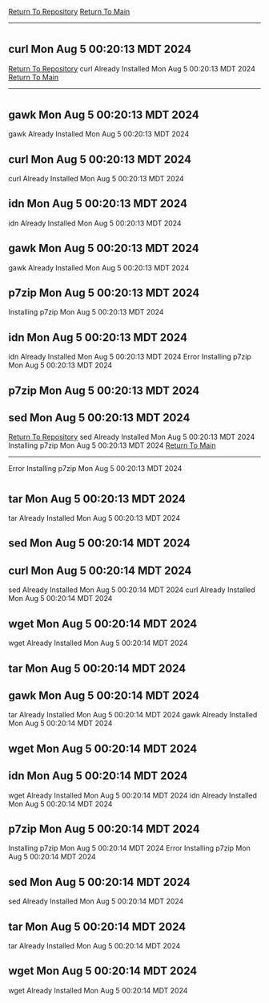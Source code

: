 [Return To Repository](https://github.com/DigitalWarrior/piholeparser/)
[Return To Main](https://github.com/DigitalWarrior/piholeparser/blob/master/RecentRunLogs/Mainlog.md)
____________________________________
# 
## curl Mon Aug  5 00:20:13 MDT 2024
[Return To Repository](https://github.com/DigitalWarrior/piholeparser/)
curl Already Installed Mon Aug  5 00:20:13 MDT 2024
[Return To Main](https://github.com/DigitalWarrior/piholeparser/blob/master/RecentRunLogs/Mainlog.md)
____________________________________
# 
## gawk Mon Aug  5 00:20:13 MDT 2024
gawk Already Installed Mon Aug  5 00:20:13 MDT 2024
## curl Mon Aug  5 00:20:13 MDT 2024
curl Already Installed Mon Aug  5 00:20:13 MDT 2024
## idn Mon Aug  5 00:20:13 MDT 2024
idn Already Installed Mon Aug  5 00:20:13 MDT 2024
## gawk Mon Aug  5 00:20:13 MDT 2024
gawk Already Installed Mon Aug  5 00:20:13 MDT 2024
## p7zip Mon Aug  5 00:20:13 MDT 2024
Installing p7zip Mon Aug  5 00:20:13 MDT 2024
## idn Mon Aug  5 00:20:13 MDT 2024
idn Already Installed Mon Aug  5 00:20:13 MDT 2024
Error Installing p7zip Mon Aug  5 00:20:13 MDT 2024
## p7zip Mon Aug  5 00:20:13 MDT 2024
## sed Mon Aug  5 00:20:13 MDT 2024
[Return To Repository](https://github.com/DigitalWarrior/piholeparser/)
sed Already Installed Mon Aug  5 00:20:13 MDT 2024
Installing p7zip Mon Aug  5 00:20:13 MDT 2024
[Return To Main](https://github.com/DigitalWarrior/piholeparser/blob/master/RecentRunLogs/Mainlog.md)
____________________________________
Error Installing p7zip Mon Aug  5 00:20:13 MDT 2024
# 
## tar Mon Aug  5 00:20:13 MDT 2024
tar Already Installed Mon Aug  5 00:20:13 MDT 2024
## sed Mon Aug  5 00:20:14 MDT 2024
## curl Mon Aug  5 00:20:14 MDT 2024
sed Already Installed Mon Aug  5 00:20:14 MDT 2024
curl Already Installed Mon Aug  5 00:20:14 MDT 2024
## wget Mon Aug  5 00:20:14 MDT 2024
wget Already Installed Mon Aug  5 00:20:14 MDT 2024
## tar Mon Aug  5 00:20:14 MDT 2024
## gawk Mon Aug  5 00:20:14 MDT 2024
tar Already Installed Mon Aug  5 00:20:14 MDT 2024
gawk Already Installed Mon Aug  5 00:20:14 MDT 2024
## wget Mon Aug  5 00:20:14 MDT 2024
## idn Mon Aug  5 00:20:14 MDT 2024
wget Already Installed Mon Aug  5 00:20:14 MDT 2024
idn Already Installed Mon Aug  5 00:20:14 MDT 2024
## p7zip Mon Aug  5 00:20:14 MDT 2024
Installing p7zip Mon Aug  5 00:20:14 MDT 2024
Error Installing p7zip Mon Aug  5 00:20:14 MDT 2024
## sed Mon Aug  5 00:20:14 MDT 2024
sed Already Installed Mon Aug  5 00:20:14 MDT 2024
## tar Mon Aug  5 00:20:14 MDT 2024
tar Already Installed Mon Aug  5 00:20:14 MDT 2024
## wget Mon Aug  5 00:20:14 MDT 2024
wget Already Installed Mon Aug  5 00:20:14 MDT 2024
